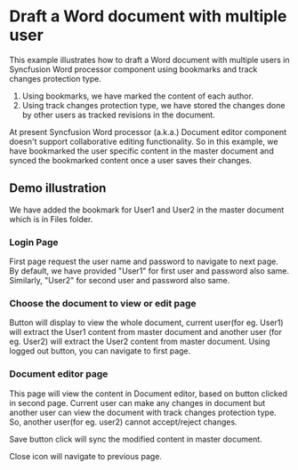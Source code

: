 # Draft a Word document with multiple user
This example illustrates how to draft a Word document with multiple users in Syncfusion Word processor component using bookmarks and track changes protection type.

1. Using bookmarks, we have marked the content of each author.
2. Using track changes protection type, we have stored the changes done by other users as tracked revisions in the document.

At present Syncfusion Word processor (a.k.a.) Document editor component doesn't support collaborative editing functionality. So in this example, we have bookmarked the user specific content in the master document and synced the bookmarked content once a user saves their changes.

## Demo illustration

We have added the bookmark for User1 and User2 in the master document which is in Files folder.

### Login Page

First page request the user name and password to navigate to next page. By default, we have provided "User1" for first user and password also same. Similarly, "User2" for second user and password also same.

### Choose the document to view or edit page

Button will display to view the whole document, current user(for eg. User1) will extract the User1 content from master document and another user (for eg. User2) will extract the User2 content from master document. Using logged out button, you can navigate to first page.

### Document editor page 

This page will view the content in Document editor, based on button clicked in second page. Current user can make any changes in document but another user can view the document with track changes protection type. So, another user(for eg. user2) cannot accept/reject changes.

Save button click will sync the modified content in master document.

Close icon will navigate to previous page.
